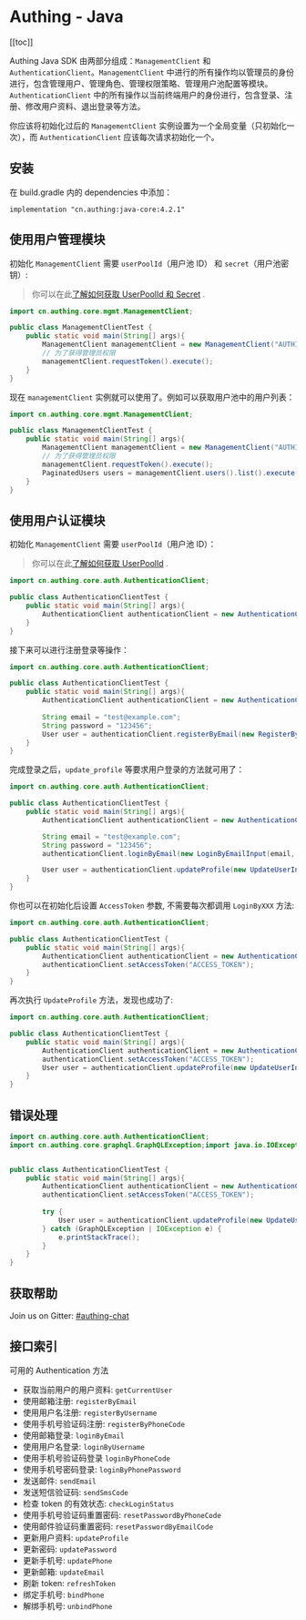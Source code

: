 # Authing - Java

[[toc]]

Authing Java SDK 由两部分组成：`ManagementClient` 和 `AuthenticationClient`。`ManagementClient` 中进行的所有操作均以管理员的身份进行，包含管理用户、管理角色、管理权限策略、管理用户池配置等模块。`AuthenticationClient` 中的所有操作以当前终端用户的身份进行，包含登录、注册、修改用户资料、退出登录等方法。

你应该将初始化过后的 `ManagementClient` 实例设置为一个全局变量（只初始化一次），而 `AuthenticationClient` 应该每次请求初始化一个。

## 安装

在 build.gradle 内的 dependencies 中添加：

```
implementation "cn.authing:java-core:4.2.1"
```

## 使用用户管理模块

初始化 `ManagementClient` 需要 `userPoolId`（用户池 ID） 和 `secret`（用户池密钥）:

> 你可以在此[了解如何获取 UserPoolId 和 Secret](https://docs.authing.cn/others/faq.html) .

```java
import cn.authing.core.mgmt.ManagementClient;

public class ManagementClientTest {
    public static void main(String[] args){
        ManagementClient managementClient = new ManagementClient("AUTHING_USERPOOL_ID", "AUTHING_USERPOOL_SECRET");
        // 为了获得管理员权限
        managementClient.requestToken().execute();    
    }
}
```

现在 `managementClient` 实例就可以使用了。例如可以获取用户池中的用户列表：

```java
import cn.authing.core.mgmt.ManagementClient;

public class ManagementClientTest {
    public static void main(String[] args){
        ManagementClient managementClient = new ManagementClient("AUTHING_USERPOOL_ID", "AUTHING_USERPOOL_SECRET");
        // 为了获得管理员权限
        managementClient.requestToken().execute();
        PaginatedUsers users = managementClient.users().list().execute();
    }
}
```

## 使用用户认证模块

初始化 `ManagementClient` 需要 `userPoolId`（用户池 ID）：

> 你可以在此[了解如何获取 UserPoolId](https://docs.authing.cn/others/faq.html) .

```java
import cn.authing.core.auth.AuthenticationClient;

public class AuthenticationClientTest {
    public static void main(String[] args){
        AuthenticationClient authenticationClient = new AuthenticationClient("AUTHING_USERPOOL_ID");
    }
}
```

接下来可以进行注册登录等操作：

```java
import cn.authing.core.auth.AuthenticationClient;

public class AuthenticationClientTest {
    public static void main(String[] args){
        AuthenticationClient authenticationClient = new AuthenticationClient("AUTHING_USERPOOL_ID");
        
        String email = "test@example.com";
        String password = "123456";
        User user = authenticationClient.registerByEmail(new RegisterByEmailInput(email, password)).execute();
    }
}
```

完成登录之后，`update_profile` 等要求用户登录的方法就可用了：

```java
import cn.authing.core.auth.AuthenticationClient;

public class AuthenticationClientTest {
    public static void main(String[] args){
        AuthenticationClient authenticationClient = new AuthenticationClient("AUTHING_USERPOOL_ID");

        String email = "test@example.com";
        String password = "123456";
        authenticationClient.loginByEmail(new LoginByEmailInput(email, password)).execute();

        User user = authenticationClient.updateProfile(new UpdateUserInput().withNickname("nickname")).execute();
    }
}
```

你也可以在初始化后设置 `AccessToken` 参数, 不需要每次都调用 `LoginByXXX` 方法:

```java
import cn.authing.core.auth.AuthenticationClient;

public class AuthenticationClientTest {
    public static void main(String[] args){
        AuthenticationClient authenticationClient = new AuthenticationClient("AUTHING_USERPOOL_ID");
        authenticationClient.setAccessToken("ACCESS_TOKEN");
    }
}
```

再次执行 `UpdateProfile` 方法，发现也成功了:

```java
import cn.authing.core.auth.AuthenticationClient;

public class AuthenticationClientTest {
    public static void main(String[] args){
        AuthenticationClient authenticationClient = new AuthenticationClient("AUTHING_USERPOOL_ID");
        authenticationClient.setAccessToken("ACCESS_TOKEN");
        User user = authenticationClient.updateProfile(new UpdateUserInput().withNickname("nickname")).execute();
    }
}
```

## 错误处理

```java
import cn.authing.core.auth.AuthenticationClient;
import cn.authing.core.graphql.GraphQLException;import java.io.IOException;


public class AuthenticationClientTest {
    public static void main(String[] args){
        AuthenticationClient authenticationClient = new AuthenticationClient("AUTHING_USERPOOL_ID");
        authenticationClient.setAccessToken("ACCESS_TOKEN");
        
        try {
            User user = authenticationClient.updateProfile(new UpdateUserInput().withNickname("nickname")).execute();
        } catch (GraphQLException | IOException e) {
            e.printStackTrace();
        }
    }
}
```

## 获取帮助

Join us on Gitter: [#authing-chat](https://gitter.im/authing-chat/community)

## 接口索引

可用的 Authentication 方法

- 获取当前用户的用户资料: `getCurrentUser`
- 使用邮箱注册: `registerByEmail`
- 使用用户名注册: `registerByUsername`
- 使用手机号验证码注册: `registerByPhoneCode`
- 使用邮箱登录: `loginByEmail`
- 使用用户名登录: `loginByUsername`
- 使用手机号验证码登录 `loginByPhoneCode`
- 使用手机号密码登录: `loginByPhonePassword`
- 发送邮件: `sendEmail`
- 发送短信验证码: `sendSmsCode`
- 检查 token 的有效状态: `checkLoginStatus`
- 使用手机号验证码重置密码: `resetPasswordByPhoneCode`
- 使用邮件验证码重置密码: `resetPasswordByEmailCode`
- 更新用户资料: `updateProfile`
- 更新密码: `updatePassword`
- 更新手机号: `updatePhone`
- 更新邮箱: `updateEmail`
- 刷新 token: `refreshToken`
- 绑定手机号: `bindPhone`
- 解绑手机号: `unbindPhone`
